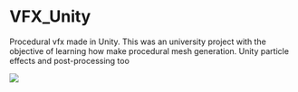 # VFX_Unity
Procedural vfx made in Unity.
This was an university project with the objective of learning how make procedural mesh generation. Unity particle effects and post-processing too

![](https://github.com/ElToChetao/VFX_Unity/blob/master/ReadmeImages/Gif1.gif)

